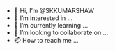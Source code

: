 - 👋 Hi, I’m @SKKUMARSHAW
- 👀 I’m interested in ...
- 🌱 I’m currently learning ...
- 💞️ I’m looking to collaborate on ...
- 📫 How to reach me ...

<!---
SKKUMARSHAW/SKKUMARSHAW is a ✨ special ✨ repository because its `README.md` (this file) appears on your GitHub profile.
You can click the Preview link to take a look at your changes.
--->
